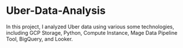 # Uber-Data-Analysis
In this project, I analyzed Uber data using various some technologies, including GCP Storage, Python, Compute Instance, Mage Data Pipeline Tool, BigQuery, and Looker. 

